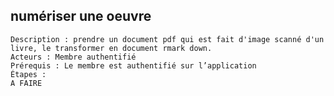 ## numériser une oeuvre
	Description : prendre un document pdf qui est fait d'image scanné d'un livre, le transformer en document rmark down.
	Acteurs : Membre authentifié
	Prérequis : Le membre est authentifié sur l’application
	Étapes :
    A FAIRE
